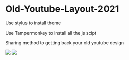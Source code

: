 # Old-Youtube-Layout-2021

Use stylus to install theme

Use Tampermonkey to install all the js scipt

Sharing method to getting back your old youtube design

<img src="https://i.imgur.com/Jq9Ci8e.jpeg">
<img src="https://i.imgur.com/BFYNcpC.jpeg">
